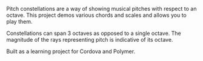 Pitch constellations are a way of showing musical pitches with respect to an octave. This project demos various chords and scales and allows you to play them.

Constellations can span 3 octaves as opposed to a single octave. The magnitude of the rays representing pitch is indicative of its octave.

Built as a learning project for Cordova and Polymer.


